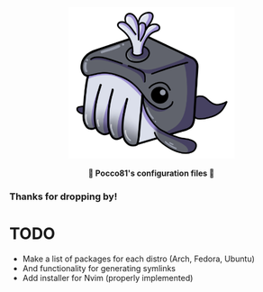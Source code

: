 <p align="center">
  <img
    src="resources/imgs/repo_logo.png"
    alt="My Profile picture"
	width="295"
    />
</p>

<p align="center">
  <b>🐧 Pocco81's configuration files 🐧</b>
</p>

### Thanks for dropping by!



# TODO
+ Make a list of packages for each distro (Arch, Fedora, Ubuntu)
+ And functionality for generating symlinks
+ Add installer for Nvim (properly implemented)
